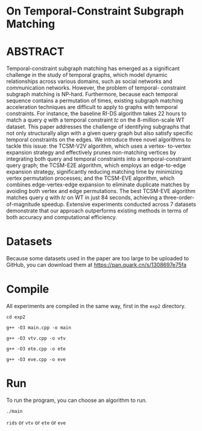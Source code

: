 # On Temporal-Constraint Subgraph Matching
# ABSTRACT
Temporal-constraint subgraph matching has emerged as a significant challenge in the study of temporal graphs, which model dynamic relationships across various domains, such as social networks and communication networks. However, the problem of temporal- constraint subgraph matching is NP-hard. Furthermore, because each temporal sequence contains a permutation of times, existing subgraph matching acceleration techniques are difficult to apply to graphs with temporal constraints. For instance, the baseline RI-DS algorithm takes 22 hours to match a query 𝑞 with a temporal constraint 𝑡𝑐 on the 8-million-scale WT dataset. This paper addresses the challenge of identifying subgraphs that not only structurally align with a given query graph but also satisfy specific temporal constraints on the edges. We introduce three novel algorithms to tackle this issue: the TCSM-V2V algorithm, which uses a vertex- to-vertex expansion strategy and effectively prunes non-matching vertices by integrating both query and temporal constraints into a temporal-constraint query graph; the TCSM-E2E algorithm, which employs an edge-to-edge expansion strategy, significantly reducing matching time by minimizing vertex permutation processes; and the TCSM-EVE algorithm, which combines edge-vertex-edge expansion to eliminate duplicate matches by avoiding both vertex and edge permutations. The best TCSM-EVE algorithm matches query 𝑞 with 𝑡𝑐 on WT in just 84 seconds, achieving a three-order- of-magnitude speedup. Extensive experiments conducted across 7 datasets demonstrate that our approach outperforms existing methods in terms of both accuracy and computational efficiency.

# Datasets

Because some datasets used in the paper are too large to be uploaded to GitHub, you can download  them at https://pan.quark.cn/s/1308697e75fa

# Compile
All experiments are compiled in the same way, first in the ` exp2 ` directory.


` cd exp2 `


` g++ -O3 main.cpp -o main `


` g++ -O3 vtv.cpp -o vtv `


` g++ -O3 ete.cpp -o ete `


` g++ -O3 eve.cpp -o eve `


# Run
To run the program, you can choose an algorithm to run.


` ./main `



` rids ` or ` vtv ` or ` ete ` or ` eve `
